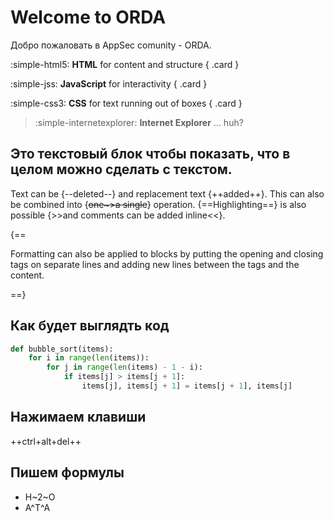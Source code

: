 # Welcome to ORDA

Добро пожаловать в AppSec comunity - ORDA.

<div class="grid" markdown>

:simple-html5: __HTML__ for content and structure
{ .card }

:simple-jss: __JavaScript__ for interactivity
{ .card }

:simple-css3: __CSS__ for text running out of boxes
{ .card }

> :simple-internetexplorer: __Internet Explorer__ ... huh?

</div>

## Это текстовый блок чтобы показать, что в целом можно сделать с текстом.

Text can be {--deleted--} and replacement text {++added++}. This can also be
combined into {~~one~>a single~~} operation. {==Highlighting==} is also
possible {>>and comments can be added inline<<}.

{==

Formatting can also be applied to blocks by putting the opening and closing
tags on separate lines and adding new lines between the tags and the content.

==}

## Как будет выглядть код

``` py title="bubble_sort.py"
def bubble_sort(items):
    for i in range(len(items)):
        for j in range(len(items) - 1 - i):
            if items[j] > items[j + 1]:
                items[j], items[j + 1] = items[j + 1], items[j]
```
## Нажимаем клавиши

++ctrl+alt+del++

## Пишем формулы

- H~2~O
- A^T^A

[^1]:
    А вот тут мы тестируем FootNotes. Можно их к примеру оставлять в постах где есть *